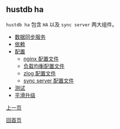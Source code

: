 hustdb ha
--

`hustdb ha` 包含 `HA` 以及 `sync server` 两大组件。

* [数据同步服务](ha/sync.md)
* [依赖](ha/dep.md)
* [配置](ha/conf.md)
	* [nginx 配置文件](ha/nginx.md)
	* [负载均衡配置文件](ha/table.md)
	* [zlog 配置文件](ha/zlog.md)
	* [sync server 配置文件](ha/sync_conf.md)
* [测试](ha/test.md)
* [平滑升级](ha/upgrade.md)

[上一页](index.md)

[回首页](../index.md)